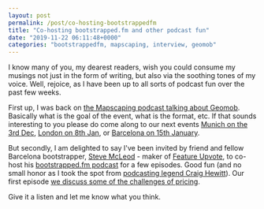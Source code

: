 ```yaml
---
layout: post
permalink: /post/co-hosting-bootstrappedfm
title: "Co-hosting bootstrapped.fm and other podcast fun"
date: "2019-11-22 06:11:48+0000"
categories: "bootstrappedfm, mapscaping, interview, geomob"
---
```


I know many of you, my dearest readers, wish you could consume my
musings not just in the form of writing, but also via the soothing tones
of my voice. Well, rejoice, as I have been up to all sorts of podcast fun
over the past few weeks.

First up, I was back on [the Mapscaping podcast talking about Geomob](https://mapscaping.com/blogs/the-mapscaping-podcast/geomob-geoinnovation-for-the-people-by-the-people). Basically what is the goal of the event, what is the format, etc.
If that sounds interesting to you please do come along to our next events
[Munich on the 3rd Dec](https://thegeomob.com/post/dec-3rd-2019-geomobmuc-details),
[London on 8th Jan](https://thegeomob.com/post/jan-8th-2022-geomoblon-details), or
[Barcelona on 15th January](https://thegeomob.com/post/jan-15th-2020-geomobbcn-details).


But secondly, I am delighted to say I've been invited by friend and fellow
Barcelona bootstrapper, [Steve McLeod](https://twitter.com/steveofmcleod) -
maker of [Feature Upvote](https://featureupvote.com), to co-host his
[bootstrapped.fm podcast](https://bootstrapped.fm/) for a few episodes.
Good fun (and no small honor as I took the spot from
[podcasting legend Craig Hewitt](https://twitter.com/TheCraigHewitt)).
Our first episode [we discuss some of the challenges of pricing](https://bootstrapped.fm/2019/11/22/116-pricing-your-product-in-multiple-currencies-with-ed-freyfogle-from-opencage/).

Give it a listen and let me know what you think.




